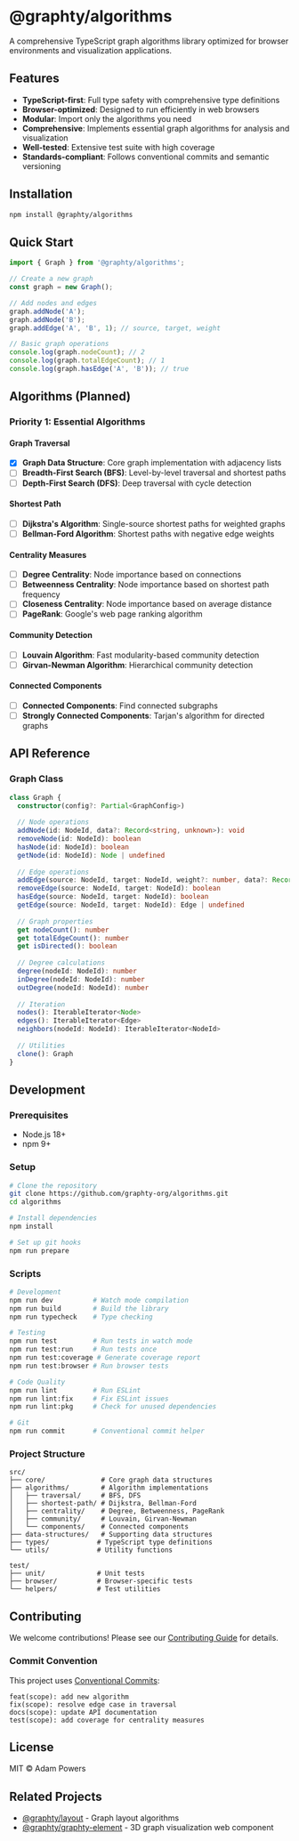# @graphty/algorithms

A comprehensive TypeScript graph algorithms library optimized for browser environments and visualization applications.

## Features

- **TypeScript-first**: Full type safety with comprehensive type definitions
- **Browser-optimized**: Designed to run efficiently in web browsers
- **Modular**: Import only the algorithms you need
- **Comprehensive**: Implements essential graph algorithms for analysis and visualization
- **Well-tested**: Extensive test suite with high coverage
- **Standards-compliant**: Follows conventional commits and semantic versioning

## Installation

```bash
npm install @graphty/algorithms
```

## Quick Start

```typescript
import { Graph } from '@graphty/algorithms';

// Create a new graph
const graph = new Graph();

// Add nodes and edges
graph.addNode('A');
graph.addNode('B');
graph.addEdge('A', 'B', 1); // source, target, weight

// Basic graph operations
console.log(graph.nodeCount); // 2
console.log(graph.totalEdgeCount); // 1
console.log(graph.hasEdge('A', 'B')); // true
```

## Algorithms (Planned)

### Priority 1: Essential Algorithms

#### Graph Traversal
- [x] **Graph Data Structure**: Core graph implementation with adjacency lists
- [ ] **Breadth-First Search (BFS)**: Level-by-level traversal and shortest paths
- [ ] **Depth-First Search (DFS)**: Deep traversal with cycle detection

#### Shortest Path
- [ ] **Dijkstra's Algorithm**: Single-source shortest paths for weighted graphs
- [ ] **Bellman-Ford Algorithm**: Shortest paths with negative edge weights

#### Centrality Measures
- [ ] **Degree Centrality**: Node importance based on connections
- [ ] **Betweenness Centrality**: Node importance based on shortest path frequency
- [ ] **Closeness Centrality**: Node importance based on average distance
- [ ] **PageRank**: Google's web page ranking algorithm

#### Community Detection
- [ ] **Louvain Algorithm**: Fast modularity-based community detection
- [ ] **Girvan-Newman Algorithm**: Hierarchical community detection

#### Connected Components
- [ ] **Connected Components**: Find connected subgraphs
- [ ] **Strongly Connected Components**: Tarjan's algorithm for directed graphs

## API Reference

### Graph Class

```typescript
class Graph {
  constructor(config?: Partial<GraphConfig>)
  
  // Node operations
  addNode(id: NodeId, data?: Record<string, unknown>): void
  removeNode(id: NodeId): boolean
  hasNode(id: NodeId): boolean
  getNode(id: NodeId): Node | undefined
  
  // Edge operations
  addEdge(source: NodeId, target: NodeId, weight?: number, data?: Record<string, unknown>): void
  removeEdge(source: NodeId, target: NodeId): boolean
  hasEdge(source: NodeId, target: NodeId): boolean
  getEdge(source: NodeId, target: NodeId): Edge | undefined
  
  // Graph properties
  get nodeCount(): number
  get totalEdgeCount(): number
  get isDirected(): boolean
  
  // Degree calculations
  degree(nodeId: NodeId): number
  inDegree(nodeId: NodeId): number
  outDegree(nodeId: NodeId): number
  
  // Iteration
  nodes(): IterableIterator<Node>
  edges(): IterableIterator<Edge>
  neighbors(nodeId: NodeId): IterableIterator<NodeId>
  
  // Utilities
  clone(): Graph
}
```

## Development

### Prerequisites

- Node.js 18+ 
- npm 9+

### Setup

```bash
# Clone the repository
git clone https://github.com/graphty-org/algorithms.git
cd algorithms

# Install dependencies
npm install

# Set up git hooks
npm run prepare
```

### Scripts

```bash
# Development
npm run dev          # Watch mode compilation
npm run build        # Build the library
npm run typecheck    # Type checking

# Testing
npm run test         # Run tests in watch mode
npm run test:run     # Run tests once
npm run test:coverage # Generate coverage report
npm run test:browser # Run browser tests

# Code Quality
npm run lint         # Run ESLint
npm run lint:fix     # Fix ESLint issues
npm run lint:pkg     # Check for unused dependencies

# Git
npm run commit       # Conventional commit helper
```

### Project Structure

```
src/
├── core/              # Core graph data structures
├── algorithms/        # Algorithm implementations
│   ├── traversal/     # BFS, DFS
│   ├── shortest-path/ # Dijkstra, Bellman-Ford
│   ├── centrality/    # Degree, Betweenness, PageRank
│   ├── community/     # Louvain, Girvan-Newman
│   └── components/    # Connected components
├── data-structures/   # Supporting data structures
├── types/            # TypeScript type definitions
└── utils/            # Utility functions

test/
├── unit/             # Unit tests
├── browser/          # Browser-specific tests
└── helpers/          # Test utilities
```

## Contributing

We welcome contributions! Please see our [Contributing Guide](CONTRIBUTING.md) for details.

### Commit Convention

This project uses [Conventional Commits](https://www.conventionalcommits.org/):

```
feat(scope): add new algorithm
fix(scope): resolve edge case in traversal
docs(scope): update API documentation
test(scope): add coverage for centrality measures
```

## License

MIT © Adam Powers

## Related Projects

- [@graphty/layout](https://github.com/graphty-org/layout) - Graph layout algorithms
- [@graphty/graphty-element](https://github.com/graphty-org/graphty-element) - 3D graph visualization web component